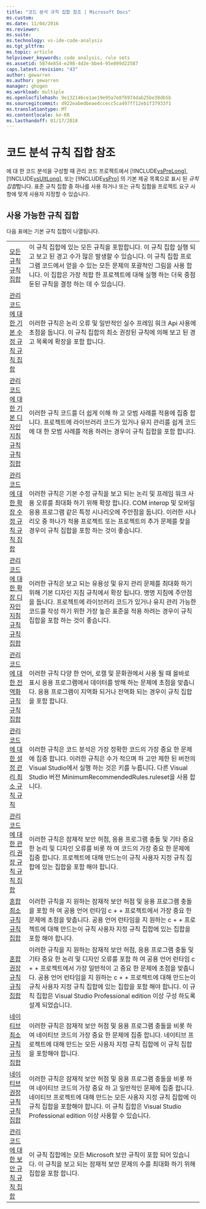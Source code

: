 ```yaml
---
title: "코드 분석 규칙 집합 참조 | Microsoft Docs"
ms.custom: 
ms.date: 11/04/2016
ms.reviewer: 
ms.suite: 
ms.technology: vs-ide-code-analysis
ms.tgt_pltfrm: 
ms.topic: article
helpviewer_keywords: code analysis, rule sets
ms.assetid: 5874e854-e298-4d2e-bbe4-95e899d22587
caps.latest.revision: "43"
author: gewarren
ms.author: gewarren
manager: ghogen
ms.workload: multiple
ms.openlocfilehash: 9e132146ce1ae19e95a7e8f6974dab25be38db5b
ms.sourcegitcommit: d922eabedbeaedccecc5ca497ff12eb1f37933f1
ms.translationtype: MT
ms.contentlocale: ko-KR
ms.lasthandoff: 01/17/2018
---
```

# <a name="code-analysis-rule-set-reference"></a>코드 분석 규칙 집합 참조
에 대 한 코드 분석을 구성할 때 관리 코드 프로젝트에서 [!INCLUDE[vsPreLong](../code-quality/includes/vsprelong_md.md)], [!INCLUDE[vsUltLong](../code-quality/includes/vsultlong_md.md)], 또는 [!INCLUDE[vsPro](../code-quality/includes/vspro_md.md)] 의 기본 제공 목록으로 표시 된 *규칙 집합*합니다. 표준 규칙 집합 중 하나를 사용 하거나 또는 규칙 집합을 프로젝트 요구 사항에 맞게 사용자 지정할 수 있습니다.  
  
## <a name="available-rule-sets"></a>사용 가능한 규칙 집합  
 다음 표에는 기본 규칙 집합이 나열됩니다.  
  
|||  
|-|-|  
|[모든 규칙 규칙 집합](../code-quality/all-rules-rule-set.md)|이 규칙 집합에 있는 모든 규칙을 포함합니다. 이 규칙 집합 실행 되 고 보고 된 경고 수가 많은 발생할 수 있습니다. 이 규칙 집합 프로그램 코드에서 얻을 수 있는 모든 문제의 포괄적인 그림을 사용 합니다. 이 집합은 가장 적합 한 프로젝트에 대해 실행 하는 더욱 중점 둔된 규칙을 결정 하는 데 수 있습니다.|  
|[관리 코드에 대한 기본 수정 규칙 규칙 집합](../code-quality/basic-correctness-rules-rule-set-for-managed-code.md)|이러한 규칙은 논리 오류 및 일반적인 실수 프레임 워크 Api 사용에 초점을 둡니다. 이 규칙 집합의 최소 권장된 규칙에 의해 보고 된 경고 목록에 확장을 포함 합니다.|  
|[관리 코드에 대한 기본 디자인 지침 규칙 규칙 집합](../code-quality/basic-design-guideline-rules-rule-set-for-managed-code.md)|이러한 규칙 코드를 더 쉽게 이해 하 고 모범 사례를 적용에 집중 합니다. 프로젝트에 라이브러리 코드가 있거나 유지 관리를 쉽게 코드에 대 한 모범 사례를 적용 하려는 경우이 규칙 집합을 포함 합니다.|  
|[관리 코드에 대한 확장 수정 규칙 규칙 집합](../code-quality/extended-correctness-rules-rule-set-for-managed-code.md)|이러한 규칙은 기본 수정 규칙을 보고 되는 논리 및 프레임 워크 사용 오류를 최대화 하기 위해 확장 합니다. COM interop 및 모바일 응용 프로그램 같은 특정 시나리오에 주안점을 둡니다. 이러한 시나리오 중 하나가 적용 프로젝트 또는 프로젝트의 추가 문제를 찾을 경우이 규칙 집합을 포함 하는 것이 좋습니다.|  
|[관리 코드에 대한 확장 디자인 지침 규칙 규칙 집합](../code-quality/extended-design-guidelines-rules-rule-set-for-managed-code.md)|이러한 규칙은 보고 되는 유용성 및 유지 관리 문제를 최대화 하기 위해 기본 디자인 지침 규칙에서 확장 됩니다. 명명 지침에 주안점을 둡니다. 프로젝트에 라이브러리 코드가 있거나 유지 관리 가능한 코드를 작성 하기 위한 가장 높은 표준을 적용 하려는 경우이 규칙 집합을 포함 하는 것이 좋습니다.|  
|[관리 코드에 대한 전역화 규칙 규칙 집합](../code-quality/globalization-rules-rule-set-for-managed-code.md)|이러한 규칙 다양 한 언어, 로캘 및 문화권에서 사용 될 때 올바로 표시 응용 프로그램에서 데이터를 방해 하는 문제에 초점을 맞춥니다. 응용 프로그램이 지역화 되거나 전역화 되는 경우이 규칙 집합을 포함 합니다.|  
|[관리 코드에 대 한 설정 관리 최소 규칙 규칙](../code-quality/managed-minimun-rules-rule-set-for-managed-code.md)|이러한 규칙은 코드 분석은 가장 정확한 코드의 가장 중요 한 문제에 집중 합니다.  이러한 규칙은 수가 적으며 하 고만 제한 된 버전의 Visual Studio에서 실행 하는 것은 키를 누릅니다.  다른 Visual Studio 버전 MinimumRecommendedRules.ruleset을 사용 합니다.|  
|[관리 코드에 대한 관리 권장 규칙 규칙 집합](../code-quality/managed-recommended-rules-rule-set-for-managed-code.md)|이러한 규칙은 잠재적 보안 허점, 응용 프로그램 충돌 및 기타 중요 한 논리 및 디자인 오류를 비롯 하 여 코드의 가장 중요 한 문제에 집중 합니다. 프로젝트에 대해 만드는이 규칙 사용자 지정 규칙 집합에 있는 집합을 포함 해야 합니다.|  
|[혼합 최소 규칙 규칙 집합](../code-quality/mixed-minimum-rules-rule-set.md)|이러한 규칙을 지 원하는 잠재적 보안 허점 및 응용 프로그램 충돌을 포함 하 여 공용 언어 런타임 c + + 프로젝트에서 가장 중요 한 문제에 초점을 맞춥니다. 공용 언어 런타임을 지 원하는 c + + 프로젝트에 대해 만드는이 규칙 사용자 지정 규칙 집합에 있는 집합을 포함 해야 합니다.|  
|[혼합 권장 규칙 규칙 집합](../code-quality/mixed-recommended-rules-rule-set.md)|이러한 규칙을 지 원하는 잠재적 보안 허점, 응용 프로그램 충돌 및 기타 중요 한 논리 및 디자인 오류를 포함 하 여 공용 언어 런타임 c + + 프로젝트에서 가장 일반적이 고 중요 한 문제에 초점을 맞춥니다. 공용 언어 런타임을 지 원하는 c + + 프로젝트에 대해 만드는이 규칙 사용자 지정 규칙 집합에 있는 집합을 포함 해야 합니다.  이 규칙 집합은 Visual Studio Professional edition 이상 구성 하도록 설계 되었습니다.|  
|[네이티브 최소 규칙 규칙 집합](../code-quality/native-minimum-rules-rule-set.md)|이러한 규칙은 잠재적 보안 허점 및 응용 프로그램 충돌을 비롯 하 여 네이티브 코드의 가장 중요 한 문제에 집중 합니다. 네이티브 프로젝트에 대해 만드는 모든 사용자 지정 규칙 집합에 이 규칙 집합을 포함해야 합니다.|  
|[네이티브 권장 규칙 규칙 집합](../code-quality/native-recommended-rules-rule-set.md)|이러한 규칙은 잠재적 보안 허점 및 응용 프로그램 충돌을 비롯 하 여 네이티브 코드의 가장 중요 하 고 일반적인 문제에 집중 합니다.  네이티브 프로젝트에 대해 만드는 모든 사용자 지정 규칙 집합에 이 규칙 집합을 포함해야 합니다.  이 규칙 집합은 Visual Studio Professional edition 이상 사용할 수 있습니다.|  
|[관리 코드에 대한 보안 규칙 규칙 집합](../code-quality/security-rules-rule-set-for-managed-code.md)|이 규칙 집합에는 모든 Microsoft 보안 규칙이 포함 되어 있습니다. 이 규칙을 보고 되는 잠재적 보안 문제의 수를 최대화 하기 위해 집합을 포함 합니다.|
